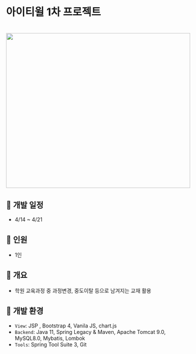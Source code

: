 # 아이티윌 1차 프로젝트
<!-- ![메인화면](https://github.com/user-attachments/assets/dbcabdd4-9365-4f38-99e4-29bc0a6f87bb) -->
# <img src="https://github.com/user-attachments/assets/dbcabdd4-9365-4f38-99e4-29bc0a6f87bb" width="500" height="420" />
## 📅 개발 일정
- 4/14 ~ 4/21
## 👤 인원
- 1인
## 📜 개요
- 학원 교육과정 중 과정변경, 중도이탈 등으로 남겨지는 교재 활용
## 🔧 개발 환경
- <code>View</code>: JSP , Bootstrap 4, Vanila JS, chart.js
- <code>Backend</code>: Java 11, Spring Legacy & Maven, Apache Tomcat 9.0, <br> MySQL8.0, Mybatis, Lombok
- <code>Tools</code>: Spring Tool Suite 3, Git

